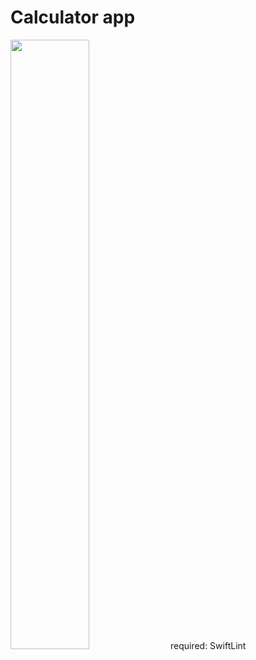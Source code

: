 # Calculator app
<img src="https://github.com/soobeen27/CalculatorUI/assets/68931740/f6339953-50f1-4db6-b163-cb82588c8454" width = "50%">
required: SwiftLint 

